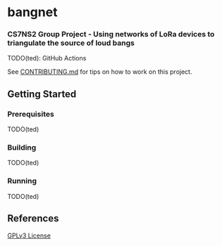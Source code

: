 # bangnet
### CS7NS2 Group Project - Using networks of LoRa devices to triangulate the source of loud bangs

TODO(ted): GitHub Actions

See [CONTRIBUTING.md](CONTRIBUTING.md) for tips on how to work on this project.

## Getting Started

### Prerequisites

TODO(ted)

### Building

TODO(ted)

### Running

TODO(ted)

## References

[GPLv3 License](LICENSE)
